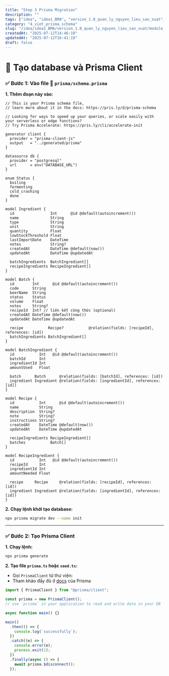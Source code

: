 ```yaml
---
title: "Step 3 Prisma Migration"
description: ""
tags: ["idea", "idea1_BMA", "version_1.0_quan_ly_nguyen_lieu_san_xuat", "module_1_nguyen_lieu", "1_thiet_ke_CSDL_prisma_schema", "4_viet_prisma_schema"]
category: "4_viet_prisma_schema"
slug: "/idea/idea1_BMA/version_1.0_quan_ly_nguyen_lieu_san_xuat/module_1_nguyen_lieu/1_thiet_ke_CSDL_prisma_schema/4_viet_prisma_schema/step_3_prisma_migration.md"
createdAt: "2025-07-12T14:46:10"
updatedAt: "2025-07-12T16:41:19"
draft: false
---
```

# 🚀 Tạo database và Prisma Client

### ✅ Bước 1: Vào file 📁 `prisma/schema.prisma`
**1. Thêm đoạn này vào:**
```prisma
// This is your Prisma schema file,
// learn more about it in the docs: https://pris.ly/d/prisma-schema

// Looking for ways to speed up your queries, or scale easily with your serverless or edge functions?
// Try Prisma Accelerate: https://pris.ly/cli/accelerate-init

generator client {
  provider = "prisma-client-js"
  output   = "../generated/prisma"
}

datasource db {
  provider = "postgresql"
  url      = env("DATABASE_URL")
}

enum Status {
  boiling
  fermenting
  cold_crashing
  done
}

model Ingredient {
  id                Int      @id @default(autoincrement())
  name              String
  type              String
  unit              String
  quantity          Float
  lowStockThreshold Float
  lastImportDate    DateTime
  notes             String?
  createdAt         DateTime @default(now())
  updatedAt         DateTime @updatedAt

  batchIngredients  BatchIngredient[]
  recipeIngredients RecipeIngredient[]
}

model Batch {
  id        Int      @id @default(autoincrement())
  code      String
  beerName  String
  status    Status
  volume    Float
  notes     String?
  recipeId  Int? // liên kết công thức (optional)
  createdAt DateTime @default(now())
  updatedAt DateTime @updatedAt

  recipe           Recipe?           @relation(fields: [recipeId], references: [id])
  batchIngredients BatchIngredient[]
}

model BatchIngredient {
  id           Int   @id @default(autoincrement())
  batchId      Int
  ingredientId Int
  amountUsed   Float

  batch      Batch      @relation(fields: [batchId], references: [id])
  ingredient Ingredient @relation(fields: [ingredientId], references: [id])
}

model Recipe {
  id           Int      @id @default(autoincrement())
  name         String
  description  String?
  note         String?
  instructions String?
  createdAt    DateTime @default(now())
  updatedAt    DateTime @updatedAt

  recipeIngredients RecipeIngredient[]
  batches           Batch[]
}

model RecipeIngredient {
  id           Int   @id @default(autoincrement())
  recipeId     Int
  ingredientId Int
  amountNeeded Float

  recipe     Recipe     @relation(fields: [recipeId], references: [id])
  ingredient Ingredient @relation(fields: [ingredientId], references: [id])
}
```

**2. Chạy lệnh khởi tạo database:**
```bash
npx prisma migrate dev --name init
```

___

### ✅ Bước 2: Tạo Prisma Client
**1. Chạy lệnh:**
```bash
npx prisma generate
```

**2. Tạo file `prisma.ts` hoặc `seed.ts`:**
- Gọi `PrismaClient` từ thư viện:
- Tham khảo đầy đủ ở [docs](https://www.prisma.io/docs/orm/prisma-client/setup-and-configuration/introduction#3-importing-prisma-client) của Prisma

```ts
import { PrismaClient } from "@prisma/client";

const prisma = new PrismaClient();
// use `prisma` in your application to read and write data in your DB

async function main() {}

main()
  .then(() => {
    console.log(`successfully`);
  })
  .catch((e) => {
    console.error(e);
    process.exit(1);
  })
  .finally(async () => {
    await prisma.$disconnect();
  });
```